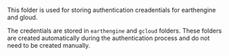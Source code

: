 This folder is used for storing authentication creadentials for earthengine and gloud.

The credentials are stored in `earthengine` and `gcloud` folders. These folders are created automatically during the authentication process and do not need to be created manually.
